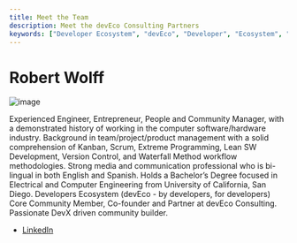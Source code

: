 ```yaml
---
title: Meet the Team
description: Meet the devEco Consulting Partners
keywords: ["Developer Ecosystem", "devEco", "Developer", "Ecosystem", "Community", "Technical Community"]
---
```


# Robert Wolff

![image](img/team/headshot-robert.jpg)

Experienced Engineer, Entrepreneur, People and Community Manager, with a demonstrated history of working in the computer software/hardware industry. Background in team/project/product management with a solid comprehension of Kanban, Scrum, Extreme Programming, Lean SW Development, Version Control, and Waterfall Method workflow methodologies. Strong media and communication professional who is bi-lingual in both English and Spanish. Holds a Bachelor’s Degree focused in Electrical and Computer Engineering from University of California, San Diego. Developers Ecosystem (devEco - by developers, for developers) Core Community Member, Co-founder and Partner at devEco Consulting. Passionate DevX driven community builder.

- [LinkedIn](https://www.linkedin.com/in/fixxxxxxer/)